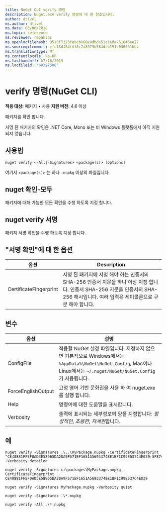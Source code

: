 ```yaml
---
title: NuGet CLI verify 명령
description: Nuget.exe verify 명령에 대 한 참조입니다.
author: dtivel
ms.author: dtivel
ms.date: 03/06/2018
ms.topic: reference
ms.reviewer: rmpablos
ms.openlocfilehash: 9510f7323fe0cb860e0dbde51c1eda761846ee27
ms.sourcegitcommit: efc18d484fdf0c7a8979b564dcb191c030601bb4
ms.translationtype: MT
ms.contentlocale: ko-KR
ms.lasthandoff: 07/18/2019
ms.locfileid: "68327500"
---
```

# <a name="verify-command-nuget-cli"></a>verify 명령(NuGet CLI)

**적용 대상:** 패키지 &bullet; 사용 **지원 버전:** 4.6 이상

패키지를 확인 합니다.

서명 된 패키지의 확인은 .NET Core, Mono 또는 비 Windows 플랫폼에서 아직 지원 되지 않습니다.

## <a name="usage"></a>사용법

```cli
nuget verify <-All|-Signatures> <package(s)> [options]
```

여기서 `<package(s)>` 는 하나 `.nupkg` 이상의 파일입니다.

## <a name="nuget-verify--all"></a>nuget 확인-모두

패키지에 대해 가능한 모든 확인을 수행 하도록 지정 합니다.

## <a name="nuget-verify--signatures"></a>nuget verify 서명

패키지 서명 확인을 수행 하도록 지정 합니다.

## <a name="options-for-verify--signatures"></a>"서명 확인"에 대 한 옵션

| 옵션 | Description |
| --- | --- |
| CertificateFingerprint | 서명 된 패키지에 서명 해야 하는 인증서의 SHA-256 인증서 지문을 하나 이상 지정 합니다. 인증서 SHA-256 지문을 인증서의 SHA-256 해시입니다. 여러 입력은 세미콜론으로 구분 해야 합니다. |

## <a name="options"></a>변수

| 옵션 | 설명 |
| --- | --- |
| ConfigFile | 적용할 NuGet 설정 파일입니다. 지정하지 않으면 기본적으로 Windows에서는 `%AppData%\NuGet\NuGet.Config`, Mac이나 Linux에서는 `~/.nuget/NuGet/NuGet.Config`가 사용됩니다.|
| ForceEnglishOutput | 고정 영어 기반 문화권을 사용 하 여 nuget.exe를 실행 합니다. |
| Help | 명령어에 대한 도움말을 표시합니다. |
| Verbosity | 출력에 표시되는 세부정보의 양을 지정합니다: *정상적인*, *조용한*, *자세한*합니다. |

## <a name="examples"></a>예

```cli
nuget verify -Signatures .\..\MyPackage.nupkg -CertificateFingerprint "CE40881FF5F0AD3E58965DA20A9F571EF1651A56933748E1BF1C99E537C4E039;5F874AAF47BCB268A19357364E7FBB09D6BF9E8A93E1229909AC5CAC865802E2" -Verbosity detailed

nuget verify -Signatures c:\packages\MyPackage.nupkg -CertificateFingerprint CE40881FF5F0AD3E58965DA20A9F571EF1651A56933748E1BF1C99E537C4E039

nuget verify -Signatures MyPackage.nupkg -Verbosity quiet

nuget verify -Signatures .\*.nupkg

nuget verify -All .\*.nupkg

```